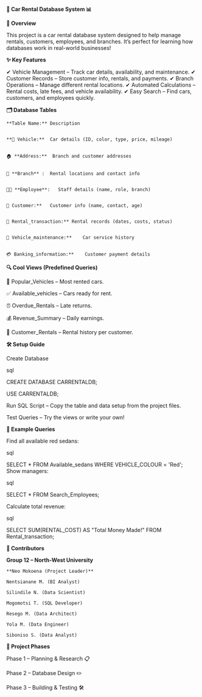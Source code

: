 **🚗 Car Rental Database System 📊**

**🌟 Overview**

This project is a car rental database system designed to help manage rentals, customers, employees, and branches. It’s perfect for learning how databases work in real-world businesses!

**✨ Key Features**

✔ Vehicle Management – Track car details, availability, and maintenance.
✔ Customer Records – Store customer info, rentals, and payments.
✔ Branch Operations – Manage different rental locations.
✔ Automated Calculations – Rental costs, late fees, and vehicle availability.
✔ Easy Search – Find cars, customers, and employees quickly.

**🗂 Database Tables**

    **Table Name:**	Description
    
    
    **🚗 Vehicle:**	Car details (ID, color, type, price, mileage)
    
    
    🏠 **Address:**	Branch and customer addresses
    
    
    🏢 **Branch** :	Rental locations and contact info
    
    
    👨‍💼 **Employee**:	Staff details (name, role, branch)
    
    
    👥 Customer:**	Customer info (name, contact, age)
    
    
    📝 Rental_transaction:**	Rental records (dates, costs, status)
    
    
    🔧 Vehicle_maintenance:**	Car service history
    
    
    💳 Banking_information:**	Customer payment details


**🔍 Cool Views (Predefined Queries)**

  🚗 Popular_Vehicles – Most rented cars.
  
  ✅ Available_vehicles – Cars ready for rent.
  
  ⏰ Overdue_Rentals – Late returns.
  
  💰 Revenue_Summary – Daily earnings.
  
  👤 Customer_Rentals – Rental history per customer.

**🛠 Setup Guide**

Create Database

sql

CREATE DATABASE CARRENTALDB;

USE CARRENTALDB;

Run SQL Script – Copy the table and data setup from the project files.

Test Queries – Try the views or write your own!

**📝 Example Queries**

Find all available red sedans:

sql

SELECT * FROM Available_sedans WHERE VEHICLE_COLOUR = 'Red';
Show managers:

sql

SELECT * FROM Search_Employees;

Calculate total revenue:

sql

SELECT SUM(RENTAL_COST) AS "Total Money Made!" FROM Rental_transaction;

**👥 Contributors**

  **Group 12 – North-West University**
    
    **Neo Mokoena (Project Leader)**
    
    Nentsianane M. (BI Analyst)
    
    Silindile N. (Data Scientist)
    
    Mogomotsi T. (SQL Developer)
    
    Resego M. (Data Architect)
    
    Yola M. (Data Engineer)
    
    Siboniso S. (Data Analyst)

**📌 Project Phases**

Phase 1 – Planning & Research 📋

Phase 2 – Database Design ✏️

Phase 3 – Building & Testing 🛠
